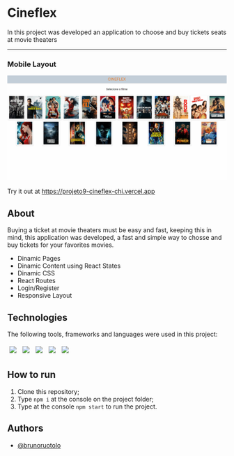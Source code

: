 # Cineflex
In this project was developed an application to choose and buy tickets seats at movie theaters

<hr></hr>
<h3>Mobile Layout</h3> 
  <img src="/assets/cineflex.gif" />

Try it out at https://projeto9-cineflex-chi.vercel.app

## About

Buying a ticket at movie theaters must be easy and fast, keeping this in mind, this application was developed, a fast and simple way to chosse and buy tickets for your favorites movies.

- Dinamic Pages
- Dinamic Content using React States
- Dinamic CSS 
- React Routes
- Login/Register
- Responsive Layout 

## Technologies
The following tools, frameworks and languages were used in this project:<br>

<div>
  <img style='margin: 5px;' src="https://img.shields.io/badge/css-%231572B6.svg?style=for-the-badge&logo=css3&logoColor=white"/>
  <img style='margin: 5px;' src="https://img.shields.io/badge/html5-%23E34F26.svg?style=for-the-badge&logo=html5&logoColor=white"/>
  <img style='margin: 5px;' src="https://img.shields.io/badge/JavaScript-323330?style=for-the-badge&logo=javascript&logoColor=F7DF1E"/>
  <img style='margin: 5px;' src="https://img.shields.io/badge/React-20232A?style=for-the-badge&logo=react&logoColor=61DAFB"/>
  <img style='margin: 5px;' src="https://img.shields.io/badge/axios-%23323330.svg?style=for-the-badge&color=671DDF"/>
</div>

## How to run

1. Clone this repository;
2. Type `npm i` at the console on the project folder;
3. Type at the console `npm start` to run the project.

## Authors

- [@brunoruotolo](https://github.com/bruno-ruotolo)


